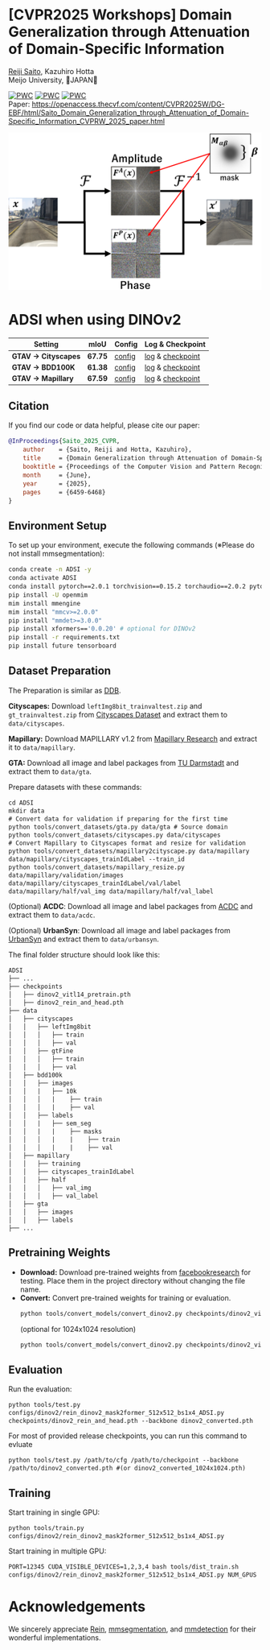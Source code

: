 # [CVPR2025 Workshops] Domain Generalization through Attenuation of Domain-Specific Information

[Reiji Saito](https://www.researchgate.net/scientific-contributions/Reiji-Saito-2306878039), Kazuhiro Hotta <br />
Meijo University, 🍣JAPAN🍜

[![PWC](https://img.shields.io/endpoint.svg?url=https://paperswithcode.com/badge/domain-generalization-through-attenuation-of/domain-generalization-on-cityscapes-to-acdc)](https://paperswithcode.com/sota/domain-generalization-on-cityscapes-to-acdc?p=domain-generalization-through-attenuation-of)
[![PWC](https://img.shields.io/endpoint.svg?url=https://paperswithcode.com/badge/domain-generalization-through-attenuation-of/domain-generalization-on-gta-to-avg)](https://paperswithcode.com/sota/domain-generalization-on-gta-to-avg?p=domain-generalization-through-attenuation-of)
[![PWC](https://img.shields.io/endpoint.svg?url=https://paperswithcode.com/badge/domain-generalization-through-attenuation-of/domain-generalization-on-gta5-to-cityscapes)](https://paperswithcode.com/sota/domain-generalization-on-gta5-to-cityscapes?p=domain-generalization-through-attenuation-of)
<br />
Paper: https://openaccess.thecvf.com/content/CVPR2025W/DG-EBF/html/Saito_Domain_Generalization_through_Attenuation_of_Domain-Specific_Information_CVPRW_2025_paper.html

![ADSI Framework](docs/ADSI.png)

# ADSI when using DINOv2
|Setting |mIoU |Config|Log & Checkpoint|
|-|-|-|-|
|**GTAV $\rightarrow$ Cityscapes**|**67.75**|[config](https://github.com/ReijiSoftmaxSaito/ADSI/releases/download/v1.0/ADSI.py)|[log](https://github.com/ReijiSoftmaxSaito/ADSI/releases/download/v1.0/20250101_172427.log) & [checkpoint](https://github.com/ReijiSoftmaxSaito/ADSI/releases/download/v1.0/ADSI_gta2avg.pth)
|**GTAV $\rightarrow$ BDD100K**|**61.38**|[config](https://github.com/ReijiSoftmaxSaito/ADSI/releases/download/v1.0/ADSI.py)|[log](https://github.com/ReijiSoftmaxSaito/ADSI/releases/download/v1.0/20250101_172427.log) & [checkpoint](https://github.com/ReijiSoftmaxSaito/ADSI/releases/download/v1.0/ADSI_gta2avg.pth)
|**GTAV $\rightarrow$ Mapillary**|**67.59**|[config](https://github.com/ReijiSoftmaxSaito/ADSI/releases/download/v1.0/ADSI.py)|[log](https://github.com/ReijiSoftmaxSaito/ADSI/releases/download/v1.0/20250101_172427.log) & [checkpoint](https://github.com/ReijiSoftmaxSaito/ADSI/releases/download/v1.0/ADSI_gta2avg.pth)

## Citation
If you find our code or data helpful, please cite our paper:
```bibtex
@InProceedings{Saito_2025_CVPR,
    author    = {Saito, Reiji and Hotta, Kazuhiro},
    title     = {Domain Generalization through Attenuation of Domain-Specific Information},
    booktitle = {Proceedings of the Computer Vision and Pattern Recognition Conference (CVPR) Workshops},
    month     = {June},
    year      = {2025},
    pages     = {6459-6468}
}
```

## Environment Setup
To set up your environment, execute the following commands (※Please do not install mmsegmentation):
```bash
conda create -n ADSI -y
conda activate ADSI
conda install pytorch==2.0.1 torchvision==0.15.2 torchaudio==2.0.2 pytorch-cuda=11.7 -c pytorch -c nvidia -y
pip install -U openmim
mim install mmengine
mim install "mmcv>=2.0.0"
pip install "mmdet>=3.0.0"
pip install xformers=='0.0.20' # optional for DINOv2
pip install -r requirements.txt
pip install future tensorboard
```

## Dataset Preparation
The Preparation is similar as [DDB](https://github.com/xiaoachen98/DDB).

**Cityscapes:** Download `leftImg8bit_trainvaltest.zip` and `gt_trainvaltest.zip` from [Cityscapes Dataset](https://www.cityscapes-dataset.com/downloads/) and extract them to `data/cityscapes`.

**Mapillary:** Download MAPILLARY v1.2 from [Mapillary Research](https://research.mapillary.com/) and extract it to `data/mapillary`.

**GTA:** Download all image and label packages from [TU Darmstadt](https://download.visinf.tu-darmstadt.de/data/from_games/) and extract them to `data/gta`.

Prepare datasets with these commands:
```shell
cd ADSI
mkdir data
# Convert data for validation if preparing for the first time
python tools/convert_datasets/gta.py data/gta # Source domain
python tools/convert_datasets/cityscapes.py data/cityscapes
# Convert Mapillary to Cityscapes format and resize for validation
python tools/convert_datasets/mapillary2cityscape.py data/mapillary data/mapillary/cityscapes_trainIdLabel --train_id
python tools/convert_datasets/mapillary_resize.py data/mapillary/validation/images data/mapillary/cityscapes_trainIdLabel/val/label data/mapillary/half/val_img data/mapillary/half/val_label
```
(Optional) **ACDC**: Download all image and label packages from [ACDC](https://acdc.vision.ee.ethz.ch/) and extract them to `data/acdc`.

(Optional) **UrbanSyn**: Download all image and label packages from [UrbanSyn](http://www.urbansyn.org/#loaded) and extract them to `data/urbansyn`.

The final folder structure should look like this:

```
ADSI
├── ...
├── checkpoints
│   ├── dinov2_vitl14_pretrain.pth
│   ├── dinov2_rein_and_head.pth
├── data
│   ├── cityscapes
│   │   ├── leftImg8bit
│   │   │   ├── train
│   │   │   ├── val
│   │   ├── gtFine
│   │   │   ├── train
│   │   │   ├── val
│   ├── bdd100k
│   │   ├── images
│   │   |   ├── 10k
│   │   │   |    ├── train
│   │   │   |    ├── val
│   │   ├── labels
│   │   |   ├── sem_seg
│   │   |   |    ├── masks
│   │   │   |    |    ├── train
│   │   │   |    |    ├── val
│   ├── mapillary
│   │   ├── training
│   │   ├── cityscapes_trainIdLabel
│   │   ├── half
│   │   │   ├── val_img
│   │   │   ├── val_label
│   ├── gta
│   │   ├── images
│   │   ├── labels
├── ...
```
## Pretraining Weights
* **Download:** Download pre-trained weights from [facebookresearch](https://dl.fbaipublicfiles.com/dinov2/dinov2_vitl14/dinov2_vitl14_pretrain.pth) for testing. Place them in the project directory without changing the file name.
* **Convert:** Convert pre-trained weights for training or evaluation.
  ```bash
  python tools/convert_models/convert_dinov2.py checkpoints/dinov2_vitl14_pretrain.pth checkpoints/dinov2_converted.pth
  ```
  (optional for 1024x1024 resolution)
  ```bash
  python tools/convert_models/convert_dinov2.py checkpoints/dinov2_vitl14_pretrain.pth checkpoints/dinov2_converted_1024x1024.pth --height 1024 --width 1024
  ```
## Evaluation
  Run the evaluation:
  ```
  python tools/test.py configs/dinov2/rein_dinov2_mask2former_512x512_bs1x4_ADSI.py checkpoints/dinov2_rein_and_head.pth --backbone dinov2_converted.pth
  ```
  For most of provided release checkpoints, you can run this command to evluate
  ```
  python tools/test.py /path/to/cfg /path/to/checkpoint --backbone /path/to/dinov2_converted.pth #(or dinov2_converted_1024x1024.pth)
  ```

## Training
Start training in single GPU:
```
python tools/train.py configs/dinov2/rein_dinov2_mask2former_512x512_bs1x4_ADSI.py
```
Start training in multiple GPU:
```
PORT=12345 CUDA_VISIBLE_DEVICES=1,2,3,4 bash tools/dist_train.sh configs/dinov2/rein_dinov2_mask2former_512x512_bs1x4_ADSI.py NUM_GPUS
```

# Acknowledgements
We sincerely appreciate [Rein](https://github.com/w1oves/Rein), [mmsegmentation](https://github.com/open-mmlab/mmsegmentation), and [mmdetection](https://github.com/open-mmlab/mmdetection) for their wonderful implementations.